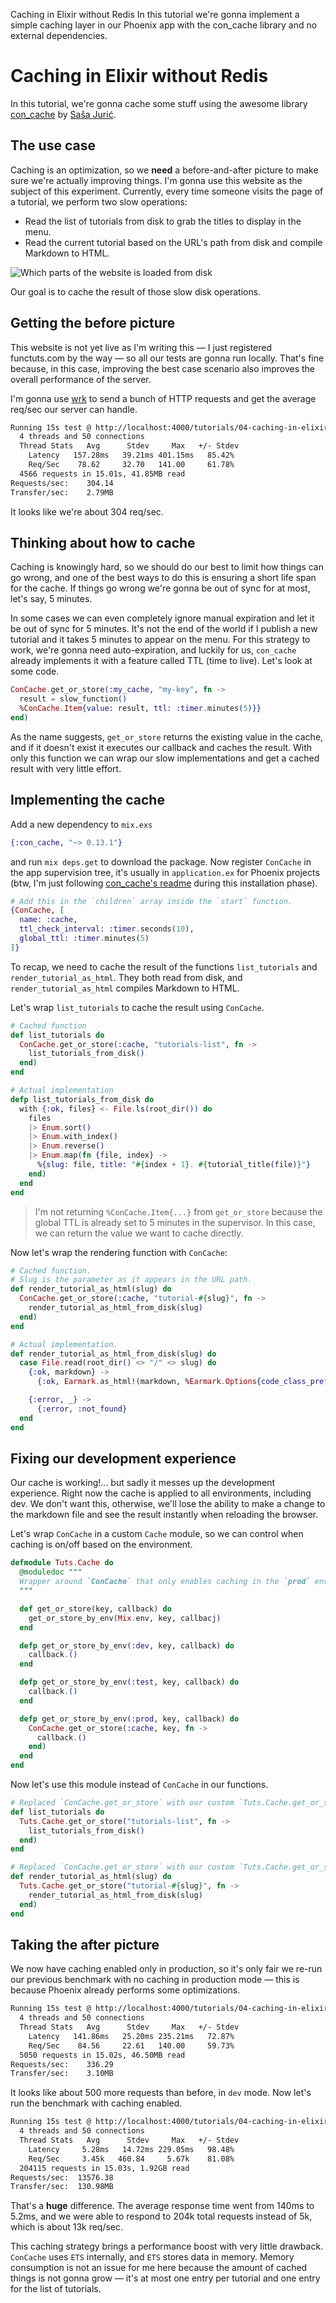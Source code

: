 Caching in Elixir without Redis
In this tutorial we're gonna implement a simple caching layer in our Phoenix app with the con_cache library and no external dependencies.

# Caching in Elixir without Redis

In this tutorial, we're gonna cache some stuff using the awesome library [con_cache](https://github.com/sasa1977/con_cache) by [Saša Jurić](https://twitter.com/sasajuric).

## The use case

Caching is an optimization, so we **need** a before-and-after picture to make sure we're actually improving things. I'm gonna use this website as the subject of this experiment. Currently, every time someone visits the page of a tutorial, we perform two slow operations:

- Read the list of tutorials from disk to grab the titles to display in the menu.
- Read the current tutorial based on the URL's path from disk and compile Markdown to HTML.

![Which parts of the website is loaded from disk](/images/examples/caching-overview.png)

Our goal is to cache the result of those slow disk operations.

## Getting the before picture

This website is not yet live as I'm writing this &mdash; I just registered functuts.com by the way &mdash; so all our tests are gonna run locally. That's fine because, in this case, improving the best case scenario also improves the overall performance of the server.

I'm gonna use [wrk](https://github.com/wg/wrk) to send a bunch of HTTP requests and get the average req/sec our server can handle.

```bash
Running 15s test @ http://localhost:4000/tutorials/04-caching-in-elixir-without-redis.md
  4 threads and 50 connections
  Thread Stats   Avg      Stdev     Max   +/- Stdev
    Latency   157.28ms   39.21ms 401.15ms   85.42%
    Req/Sec    78.62     32.70   141.00     61.78%
  4566 requests in 15.01s, 41.85MB read
Requests/sec:    304.14
Transfer/sec:    2.79MB
```

It looks like we're about 304 req/sec.

## Thinking about how to cache

Caching is knowingly hard, so we should do our best to limit how things can go wrong, and one of the best ways to do this is ensuring a short life span for the cache. If things go wrong we're gonna be out of sync for at most, let's say, 5 minutes.

In some cases we can even completely ignore manual expiration and let it be out of sync for 5 minutes. It's not the end of the world if I publish a new tutorial and it takes 5 minutes to appear on the menu. For this strategy to work, we're gonna need auto-expiration, and luckily for us, `con_cache` already implements it with a feature called TTL (time to live). Let's look at some code.

```elixir
ConCache.get_or_store(:my_cache, "my-key", fn ->
  result = slow_function()
  %ConCache.Item{value: result, ttl: :timer.minutes(5)}}
end)
```

As the name suggests, `get_or_store` returns the existing value in the cache, and if it doesn't exist it executes our callback and caches the result. With only this function we can wrap our slow implementations and get a cached result with very little effort.

## Implementing the cache

Add a new dependency to `mix.exs`

```elixir
{:con_cache, "~> 0.13.1"}
```

and run `mix deps.get` to download the package. Now register `ConCache` in the app supervision tree, it's usually in `application.ex` for Phoenix projects (btw, I'm just following [con_cache's readme](https://github.com/sasa1977/con_cache) during this installation phase).

```elixir
# Add this in the `children` array inside the `start` function.
{ConCache, [
  name: :cache,
  ttl_check_interval: :timer.seconds(10),
  global_ttl: :timer.minutes(5)
]}
```

To recap, we need to cache the result of the functions `list_tutorials` and `render_tutorial_as_html`. They both read from disk, and `render_tutorial_as_html` compiles Markdown to HTML.

Let's wrap `list_tutorials` to cache the result using `ConCache`.

```elixir
# Cached function
def list_tutorials do
  ConCache.get_or_store(:cache, "tutorials-list", fn ->
    list_tutorials_from_disk()
  end)
end

# Actual implementation
defp list_tutorials_from_disk do
  with {:ok, files} <- File.ls(root_dir()) do
    files
    |> Enum.sort()
    |> Enum.with_index()
    |> Enum.reverse()
    |> Enum.map(fn {file, index} ->
      %{slug: file, title: "#{index + 1}. #{tutorial_title(file)}"}
    end)
  end
end
```

> I'm not returning `%ConCache.Item{...}` from `get_or_store` because the global TTL is already set to 5 minutes in the supervisor. In this case, we can return the value we want to cache directly.

Now let's wrap the rendering function with `ConCache`:

```elixir
# Cached function.
# Slug is the parameter as it appears in the URL path.
def render_tutorial_as_html(slug) do
  ConCache.get_or_store(:cache, "tutorial-#{slug}", fn ->
    render_tutorial_as_html_from_disk(slug)
  end)
end

# Actual implementation.
def render_tutorial_as_html_from_disk(slug) do
  case File.read(root_dir() <> "/" <> slug) do
    {:ok, markdown} ->
      {:ok, Earmark.as_html!(markdown, %Earmark.Options{code_class_prefix: "language-"})}

    {:error, _} ->
      {:error, :not_found}
  end
end
```

## Fixing our development experience

Our cache is working!... but sadly it messes up the development experience. Right now the cache is applied to all environments, including dev. We don't want this, otherwise, we'll lose the ability to make a change to the markdown file and see the result instantly when reloading the browser.

Let's wrap `ConCache` in a custom `Cache` module, so we can control when caching is on/off based on the environment.

```elixir
defmodule Tuts.Cache do
  @moduledoc """
  Wrapper around `ConCache` that only enables caching in the `prod` environment.
  """

  def get_or_store(key, callback) do
    get_or_store_by_env(Mix.env, key, callbacj)
  end

  defp get_or_store_by_env(:dev, key, callback) do
    callback.()
  end

  defp get_or_store_by_env(:test, key, callback) do
    callback.()
  end

  defp get_or_store_by_env(:prod, key, callback) do
    ConCache.get_or_store(:cache, key, fn ->
      callback.()
    end)
  end
end
```

Now let's use this module instead of `ConCache` in our functions.

```elixir
# Replaced `ConCache.get_or_store` with our custom `Tuts.Cache.get_or_store` implementation
def list_tutorials do
  Tuts.Cache.get_or_store("tutorials-list", fn ->
    list_tutorials_from_disk()
  end)
end

# Replaced `ConCache.get_or_store` with our custom `Tuts.Cache.get_or_store` implementation
def render_tutorial_as_html(slug) do
  Tuts.Cache.get_or_store("tutorial-#{slug}", fn ->
    render_tutorial_as_html_from_disk(slug)
  end)
end
```

## Taking the after picture

We now have caching enabled only in production, so it's only fair we re-run our previous benchmark with no caching in production mode &mdash; this is because Phoenix already performs some optimizations.

```bash
Running 15s test @ http://localhost:4000/tutorials/04-caching-in-elixir-without-redis.md
  4 threads and 50 connections
  Thread Stats   Avg      Stdev     Max   +/- Stdev
    Latency   141.86ms   25.20ms 235.21ms   72.87%
    Req/Sec    84.56     22.61   140.00     59.73%
  5050 requests in 15.02s, 46.50MB read
Requests/sec:    336.29
Transfer/sec:    3.10MB
```

It looks like about 500 more requests than before, in `dev` mode. Now let's run the benchmark with caching enabled.

```bash
Running 15s test @ http://localhost:4000/tutorials/04-caching-in-elixir-without-redis.md
  4 threads and 50 connections
  Thread Stats   Avg      Stdev     Max   +/- Stdev
    Latency     5.28ms   14.72ms 229.05ms   98.48%
    Req/Sec     3.45k   460.84     5.67k    81.08%
  204115 requests in 15.03s, 1.92GB read
Requests/sec:  13576.38
Transfer/sec:  130.98MB
```

That's a **huge** difference. The average response time went from 140ms to 5.2ms, and we were able to respond to 204k total requests instead of 5k, which is about 13k req/sec.

This caching strategy brings a performance boost with very little drawback. `ConCache` uses `ETS` internally, and `ETS` stores data in memory. Memory consumption is not an issue for me here because the amount of cached things is not gonna grow &mdash; it's at most one entry per tutorial and one entry for the list of tutorials.
